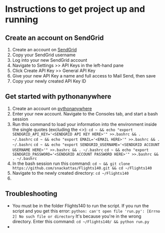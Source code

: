 # Instructions to get project up and running
## Create an account on SendGrid
  1. Create an account on [SendGrid](https://www.sendgrid.com)
  2. Copy your SendGrid username
  3. Log into your new SendGrid account
  4. Navigate to Settings >> API Keys in the left-hand pane
  5. Click Create API Key >> General API Key
  6. Give your new API Key a name and full access to Mail Send, then save
  7. Copy your newly created API Key ID
## Get started with pythonanywhere
  1. Create an account on [pythonanywhere](https://www.pythonanywhere.com)
  2. Enter your new account. Navigate to the Consoles tab, and start a bash session
  3. Run this command to load your information into the environment inside the single quotes (excluding the <>):
  `cd ~ && echo "export SENDGRID_API_KEY='<SENDGRID API KEY HERE>'" >>.bashrc && . ~/.bashrc`
  `cd ~ && echo "export EMAIL='<EMAIL HERE>'" >>.bashrc && . ~/.bashrc`
  `cd ~ && echo "export SENDGRID_USERNAME='<SENDGRID ACCOUNT USERNAME HERE>'" >>.bashrc && . ~/.bashrc`
  `cd ~ && echo "export SENDGRID_PASSWORD='<SENDGRID ACCOUNT PASSWORD HERE>'" >>.bashrc && . ~/.bashrc`
  4. In the bash session run this command: `cd ~ && git clone https://github.com/snackattas/Flights140.git && cd ~/Flights140`
  5. Navigate to the newly created directory: `cd ~/Flights140`
  6.
## Troubleshooting
  * You must be in the folder Flights140 to run the script.  If you run the script and you get this error:
  `python: can't open file 'run.py': [Errno 2] No such file or directory`
  It's because you're in the wrong directory.  Enter this command:
  `cd ~/Flights140/ && python run.py`
  *
